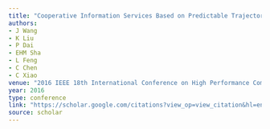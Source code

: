 ```yaml
---
title: "Cooperative Information Services Based on Predictable Trajectories in Bus-Vanets"
authors:
- J Wang
- K Liu
- P Dai
- EHM Sha
- L Feng
- C Chen
- C Xiao
venue: "2016 IEEE 18th International Conference on High Performance Computing and …, 2016"
year: 2016
type: conference
link: "https://scholar.google.com/citations?view_op=view_citation&hl=en&user=xtXbq_AAAAAJ&pagesize=100&citation_for_view=xtXbq_AAAAAJ:UeHWp8X0CEIC"
source: scholar
---
```

